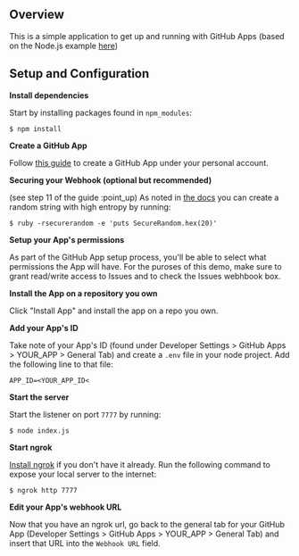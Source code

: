 ## Overview

This is a simple application to get up and running with GitHub Apps (based on the Node.js example [here](https://github.com/bkeepers/github-app-example))

## Setup and Configuration

**Install dependencies**

Start by installing packages found in `npm_modules`:

```
$ npm install
```

**Create a GitHub App**

Follow [this guide](https://developer.github.com/apps/building-github-apps/creating-a-github-app/) to create a GitHub App under your personal account. 


**Securing your Webhook (optional but recommended)**

(see step 11 of the guide :point_up) As noted in [the docs](https://developer.github.com/webhooks/securing/) you can create a random string with high entropy by running:

```
$ ruby -rsecurerandom -e 'puts SecureRandom.hex(20)'
```

**Setup your App's permissions**

As part of the GitHub App setup process, you'll be able to select what permissions the App will have. For the puroses of this demo, make sure to grant read/write access to Issues and to check the Issues webhbook box. 

**Install the App on a repository you own**

Click "Install App" and install the app on a repo you own. 

**Add your App's ID**

Take note of your App's ID (found under Developer Settings > GitHub Apps > YOUR_APP > General Tab) and create a `.env` file in your node project. Add the following line to that file:

```
APP_ID=<YOUR_APP_ID<
```

**Start the server**

Start the listener on port `7777` by running:

```
$ node index.js
```

**Start ngrok**

[Install ngrok](https://ngrok.com/download) if you don't have it already. Run the following command to expose your local server to the internet:

```
$ ngrok http 7777
```

**Edit your App's webhook URL**

Now that you have an ngrok url, go back to the general tab for your GitHub App (Developer Settings > GitHub Apps > YOUR_APP > General Tab) and insert that URL into the `Webhook URL` field. 



